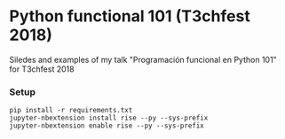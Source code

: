 # Python functional 101 (T3chfest 2018)

Siledes and examples of my talk "Programación funcional en Python 101" for T3chfest 2018

### Setup

```
pip install -r requirements.txt
jupyter-nbextension install rise --py --sys-prefix
jupyter-nbextension enable rise --py --sys-prefix
```
